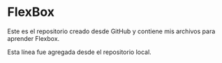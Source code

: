 # FlexBox
Este es el repositorio creado desde GitHub y contiene mis archivos para aprender Flexbox.

Esta línea fue agregada desde el repositorio local.